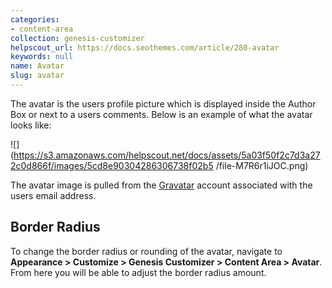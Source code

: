 ```yaml
---
categories:
- content-area
collection: genesis-customizer
helpscout_url: https://docs.seothemes.com/article/280-avatar
keywords: null
name: Avatar
slug: avatar
---
```

The avatar is the users profile picture which is displayed inside the Author
Box or next to a users comments. Below is an example of what the avatar looks
like:

![](https://s3.amazonaws.com/helpscout.net/docs/assets/5a03f50f2c7d3a272c0d866f/images/5cd8e90304286306738f02b5
/file-M7R6r1iJOC.png)

The avatar image is pulled from the [Gravatar](https://en.gravatar.com/)
account associated with the users email address.

## Border Radius

To change the border radius or rounding of the avatar, navigate to
**Appearance > Customize > Genesis Customizer > Content Area > Avatar**. From
here you will be able to adjust the border radius amount.

